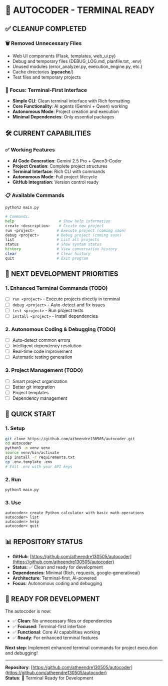 # 🚀 **AUTOCODER - TERMINAL READY**

## ✅ **CLEANUP COMPLETED**

### **🗑️ Removed Unnecessary Files**
- Web UI components (Flask, templates, web_ui.py)
- Debug and temporary files (DEBUG_LOG.md, planfile.txt, .env)
- Unused modules (error_analyzer.py, execution_engine.py, etc.)
- Cache directories (__pycache__/)
- Test files and temporary projects

### **🎯 Focus: Terminal-First Interface**
- **Simple CLI**: Clean terminal interface with Rich formatting
- **Core Functionality**: AI agents (Gemini + Qwen) working
- **Autonomous Mode**: Project creation and execution
- **Minimal Dependencies**: Only essential packages

## 🛠️ **CURRENT CAPABILITIES**

### **✅ Working Features**
- **AI Code Generation**: Gemini 2.5 Pro + Qwen3-Coder
- **Project Creation**: Complete project structures
- **Terminal Interface**: Rich CLI with commands
- **Autonomous Mode**: Full project lifecycle
- **GitHub Integration**: Version control ready

### **📋 Available Commands**
```bash
python3 main.py

# Commands:
help                    # Show help information
create <description>    # Create new project
run <project>          # Execute project (coming soon)
debug <project>        # Debug project (coming soon)
list                   # List all projects
status                 # Show system status
history                # View conversation history
clear                  # Clear history
quit                   # Exit program
```

## 🎯 **NEXT DEVELOPMENT PRIORITIES**

### **1. Enhanced Terminal Commands** (TODO)
- [ ] `run <project>` - Execute projects directly in terminal
- [ ] `debug <project>` - Auto-detect and fix issues
- [ ] `test <project>` - Run project tests
- [ ] `install <project>` - Install dependencies

### **2. Autonomous Coding & Debugging** (TODO)
- [ ] Auto-detect common errors
- [ ] Intelligent dependency resolution
- [ ] Real-time code improvement
- [ ] Automatic testing generation

### **3. Project Management** (TODO)
- [ ] Smart project organization
- [ ] Better git integration
- [ ] Project templates
- [ ] Dependency management

## 🚀 **QUICK START**

### **1. Setup**
```bash
git clone https://github.com/atheendre130505/autocoder.git
cd autocoder
python3 -m venv venv
source venv/bin/activate
pip install -r requirements.txt
cp .env.template .env
# Edit .env with your API keys
```

### **2. Run**
```bash
python3 main.py
```

### **3. Use**
```
autocoder> create Python calculator with basic math operations
autocoder> list
autocoder> help
autocoder> quit
```

## 📊 **REPOSITORY STATUS**

- **GitHub**: [https://github.com/atheendre130505/autocoder](https://github.com/atheendre130505/autocoder)
- **Status**: ✅ Clean and ready for development
- **Dependencies**: Minimal (Rich, requests, google-generativeai)
- **Architecture**: Terminal-first, AI-powered
- **Focus**: Autonomous coding and debugging

## 🎉 **READY FOR DEVELOPMENT**

The autocoder is now:
- ✅ **Clean**: No unnecessary files or dependencies
- ✅ **Focused**: Terminal-first interface
- ✅ **Functional**: Core AI capabilities working
- ✅ **Ready**: For enhanced terminal features

**Next step**: Implement enhanced terminal commands for project execution and debugging!

---

**Repository**: [https://github.com/atheendre130505/autocoder](https://github.com/atheendre130505/autocoder)  
**Status**: 🚀 Terminal Ready for Development

